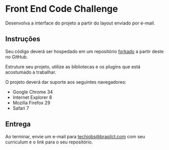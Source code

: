 # Front End Code Challenge

Desenvolva a interface do projeto a partir do layout enviado por e-mail.

## Instruções

Seu código deverá ser hospedado em um repositório [forkado](https://github.com/brasilct/frontendcodechallenge/fork) a partir deste no GitHub.

Estruture seu projeto, utilize as bibliotecas e os plugins que está acostumado a trabalhar.

O projeto deverá dar suporte aos seguintes navegadores:

- Google Chrome 34
- Internet Explorer 8
- Mozilla Firefox 29
- Safari 7

## Entrega

Ao terminar, envie um e-mail para techjobs@brasilct.com com seu curriculum e o link para o seu repositório.
